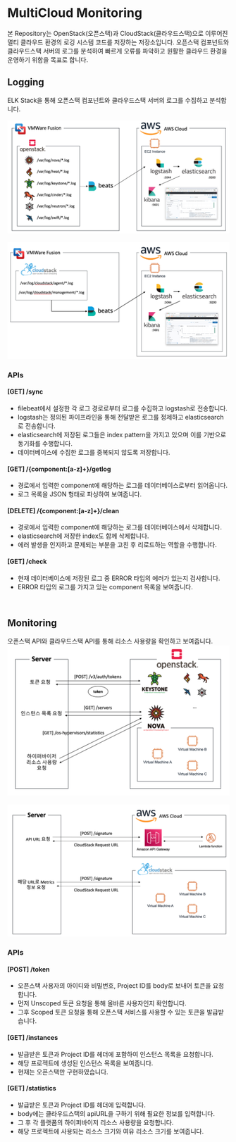# MultiCloud Monitoring
본 Repository는 OpenStack(오픈스택)과 CloudStack(클라우드스택)으로 이루어진 멀티 클라우드 환경의 로깅 시스템 코드를 저장하는 저장소입니다. 오픈스택 컴포넌트와 클라우드스택 서버의 로그를 분석하여 빠르게 오류를 파악하고 원활한 클라우드 환경을 운영하기 위함을 목표로 합니다.
## Logging
ELK Stack을 통해 오픈스택 컴포넌트와 클라우드스택 서버의 로그를 수집하고 분석합니다.   
<br>
<img src="./Logging Architecture.png" title="오픈스택 로깅 구조" alt="logging architecture"></img>
<br>
<br>
<img src="./Logging Architecture2.png" title="클라우드스택 로깅 구조" alt="logging architecture2"></img>
<br>

### APIs
#### [GET] /sync
- filebeat에서 설정한 각 로그 경로로부터 로그를 수집하고 logstash로 전송합니다.   
- logstash는 정의된 파이프라인을 통해 전달받은 로그를 정제하고 elasticsearch로 전송합니다.   
- elasticsearch에 저장된 로그들은 index pattern을 가지고 있으며 이를 기반으로 동기화를 수행합니다.   
- 데이터베이스에 수집한 로그를 중복되지 않도록 저장합니다.
   
#### [GET] /{component:[a-z]+}/getlog
- 경로에서 입력한 component에 해당하는 로그를 데이터베이스로부터 읽어옵니다.
- 로그 목록을 JSON 형태로 파싱하여 보여줍니다.
   
#### [DELETE] /{component:[a-z]+}/clean
- 경로에서 입력한 component에 해당하는 로그를 데이터베이스에서 삭제합니다.
- elasticsearch에 저장한 index도 함께 삭제합니다.
- 에러 발생을 인지하고 문제되는 부분을 고친 후 리로드하는 역할을 수행합니다.
   
#### [GET] /check
- 현재 데이터베이스에 저장된 로그 중 ERROR 타입의 에러가 있는지 검사합니다.
- ERROR 타입의 로그를 가지고 있는 component 목록을 보여줍니다.
   
<br> 

## Monitoring
오픈스택 API와 클라우드스택 API를 통해 리소스 사용량을 확인하고 보여줍니다.
<br>
<img src="./Monitoring Architecture.png" title="오픈스택 모니터링 구조" alt="monitoring architecture"></img>
<br>
<br>
<img src="./Monitoring Architecture2.png" title="클라우드스택 모니터링 구조" alt="monitoring architecture2"></img>
<br>

### APIs
#### [POST] /token
- 오픈스택 사용자의 아이디와 비밀번호, Project ID를 body로 보내어 토큰을 요청합니다.
- 먼저 Unscoped 토큰 요청을 통해 올바른 사용자인지 확인합니다.
- 그후 Scoped 토큰 요청을 통해 오픈스택 서비스를 사용할 수 있는 토큰을 발급받습니다.
   
#### [GET] /instances
- 발급받은 토큰과 Project ID를 헤더에 포함하여 인스턴스 목록을 요청합니다.
- 해당 프로젝트에 생성된 인스턴스 목록을 보여줍니다.
- 현재는 오픈스택만 구현하였습니다.
   
#### [GET] /statistics
- 발급받은 토큰과 Project ID를 헤더에 입력합니다.
- body에는 클라우드스택의 apiURL을 구하기 위해 필요한 정보를 입력합니다.
- 그 후 각 플랫폼의 하이퍼바이저 리소스 사용량을 요청합니다.
- 해당 프로젝트에 사용되는 리소스 크기와 여유 리소스 크기를 보여줍니다.
